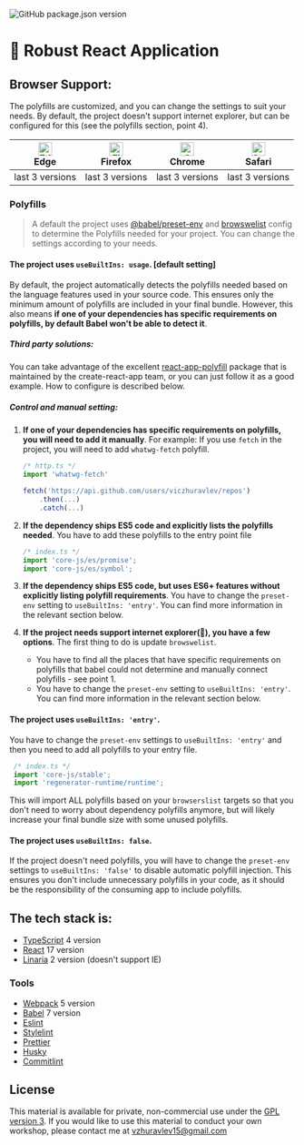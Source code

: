 ![GitHub package.json version](https://img.shields.io/github/package-json/v/viczhuravlev/gramr-ui?style=plastic)

# 🔵 Robust React Application

## Browser Support:

The polyfills are customized, and you can change the settings to suit your needs.
By default, the project doesn't support internet explorer, but can be configured for this (see the polyfills section, point 4).

| [<img src="https://raw.githubusercontent.com/alrra/browser-logos/master/src/edge/edge_48x48.png" alt="Edge" width="24px" height="24px" />](http://godban.github.io/browsers-support-badges/)<br>Edge | [<img src="https://raw.githubusercontent.com/alrra/browser-logos/master/src/firefox/firefox_48x48.png" alt="Firefox" width="24px" height="24px" />](http://godban.github.io/browsers-support-badges/)<br>Firefox | [<img src="https://raw.githubusercontent.com/alrra/browser-logos/master/src/chrome/chrome_48x48.png" alt="Chrome" width="24px" height="24px" />](http://godban.github.io/browsers-support-badges/)<br>Chrome | [<img src="https://raw.githubusercontent.com/alrra/browser-logos/master/src/safari/safari_48x48.png" alt="Safari" width="24px" height="24px" />](http://godban.github.io/browsers-support-badges/)<br>Safari |
| ---------------------------------------------------------------------------------------------------------------------------------------------------------------------------------------------------- | ---------------------------------------------------------------------------------------------------------------------------------------------------------------------------------------------------------------- | ------------------------------------------------------------------------------------------------------------------------------------------------------------------------------------------------------------ | ------------------------------------------------------------------------------------------------------------------------------------------------------------------------------------------------------------ |
| last 3 versions                                                                                                                                                                                      | last 3 versions                                                                                                                                                                                                  | last 3 versions                                                                                                                                                                                              | last 3 versions                                                                                                                                                                                              |

### Polyfills

> A default the project uses [@babel/preset-env](https://babeljs.io/docs/en/babel-preset-env) and [browswelist](https://github.com/browserslist/browserslist) config to determine the Polyfills needed for your project. You can change the settings according to your needs.

#### The project uses `useBuiltIns: usage`. [default setting]

By default, the project automatically detects the polyfills needed based on the language features used in your source code. This ensures only the minimum amount of polyfills are included in your final bundle. However, this also means **if one of your dependencies has specific requirements on polyfills, by default Babel won't be able to detect it**.

##### Third party solutions:

You can take advantage of the excellent [react-app-polyfill](https://www.npmjs.com/package/react-app-polyfill) package that is maintained by the create-react-app team, or you can just follow it as a good example. How to configure is described below.

##### Control and manual setting:

1. **If one of your dependencies has specific requirements on polyfills, you will need to add it manually**.
   For example: If you use `fetch` in the project, you will need to add `whatwg-fetch` polyfill.

   ```js
   /* http.ts */
   import 'whatwg-fetch'

   fetch('https://api.github.com/users/viczhuravlev/repos')
       .then(...)
       .catch(...)
   ```

2. **If the dependency ships ES5 code and explicitly lists the polyfills needed**.
   You have to add these polyfills to the entry point file

   ```js
   /* index.ts */
   import 'core-js/es/promise';
   import 'core-js/es/symbol';
   ```

3. **If the dependency ships ES5 code, but uses ES6+ features without explicitly listing polyfill requirements**.
   You have to change the `preset-env` setting to `useBuiltIns: 'entry'`. You can find more information in the relevant section below.

4. **If the project needs support internet explorer(🤕), you have a few options**.
   The first thing to do is update `browswelist`.
   - You have to find all the places that have specific requirements on polyfills that babel could not determine and manually connect polyfills - see point 1.
   - You have to change the `preset-env` setting to `useBuiltIns: 'entry'`. You can find more information in the relevant section below.

#### The project uses `useBuiltIns: 'entry'`.

You have to change the `preset-env` settings to `useBuiltIns: 'entry'` and then you need to add all polyfills to your entry file.
```js
 /* index.ts */
 import 'core-js/stable';
 import 'regenerator-runtime/runtime';
 ```
 This will import ALL polyfills based on your `browserslist` targets so that you don't need to worry about dependency polyfills anymore, but will likely increase your final bundle size with some unused polyfills.

#### The project uses `useBuiltIns: false`.

If the project doesn't need polyfills, you will have to change the `preset-env` settings to `useBuiltIns: 'false'` to disable automatic polyfill injection. This ensures you don't include unnecessary polyfills in your code, as it should be the responsibility of the consuming app to include polyfills.

## The tech stack is:

- [TypeScript](https://www.typescriptlang.org) 4 version
- [React](https://reactjs.org) 17 version
- [Linaria](https://linaria.now.sh/) 2 version (doesn't support IE)

### Tools

- [Webpack](https://webpack.js.org/) 5 version
- [Babel](https://babeljs.io/) 7 version
- [Eslint](https://eslint.org/)
- [Stylelint](https://stylelint.io/)
- [Prettier](https://prettier.io/)
- [Husky](https://typicode.github.io/husky/#/)
- [Commitlint](https://github.com/conventional-changelog/commitlint)

## License

This material is available for private, non-commercial use under the
[GPL version 3](http://www.gnu.org/licenses/gpl-3.0-standalone.html). If you
would like to use this material to conduct your own workshop, please contact me
at vzhuravlev15@gmail.com
